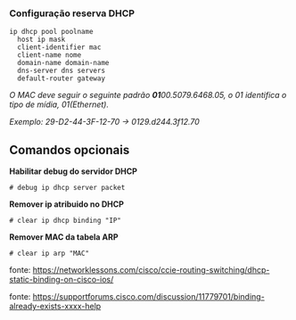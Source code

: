 ### Configuração reserva DHCP

```
ip dhcp pool poolname
  host ip mask
  client-identifier mac
  client-name nome
  domain-name domain-name
  dns-server dns servers
  default-router gateway
```

*O MAC deve seguir o seguinte padrão **01**00.5079.6468.05, o 01 identifica o tipo de mídia, 01(Ethernet).*

*Exemplo:*
*29-D2-44-3F-12-70 -> 0129.d244.3f12.70*
  
  
## Comandos opcionais

**Habilitar debug do servidor DHCP**

```# debug ip dhcp server packet```

**Remover ip atribuido no DHCP**

```# clear ip dhcp binding "IP"```
  
**Remover MAC da tabela ARP**

```# clear ip arp "MAC"```

fonte: https://networklessons.com/cisco/ccie-routing-switching/dhcp-static-binding-on-cisco-ios/

fonte: https://supportforums.cisco.com/discussion/11779701/binding-already-exists-xxxx-help